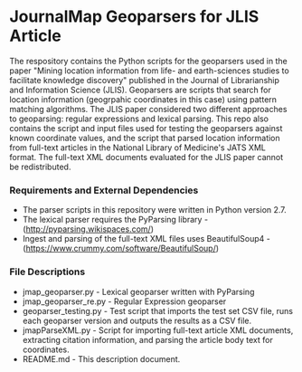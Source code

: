 # JournalMap Geoparsers for JLIS Article
The respository contains the Python scripts for the geoparsers used in the paper "Mining location information from life- and earth-sciences studies to facilitate knowledge discovery" published in the Journal of Librarianship and Information Science (JLIS). Geoparsers are scripts that search for location information (geogrpahic coordinates in this case) using pattern matching algorithms. The JLIS paper considered two different approaches to geoparsing: regular expressions and lexical parsing. This repo also contains the script and input files used for testing the geoparsers against known coordinate values, and the script that parsed location information from full-text articles in the National Library of Medicine's JATS XML format. The full-text XML documents evaluated for the JLIS paper cannot be redistributed.

### Requirements and External Dependencies
 * The parser scripts in this repository were written in Python version 2.7. 
 * The lexical parser requires the PyParsing library - (http://pyparsing.wikispaces.com/)
 * Ingest and parsing of the full-text XML files uses BeautifulSoup4 - (https://www.crummy.com/software/BeautifulSoup/)
  
### File Descriptions
 * jmap_geoparser.py - Lexical geoparser written with PyParsing
 * jmap_geoparser_re.py - Regular Expression geoparser
 * geoparser_testing.py - Test script that imports the test set CSV file, runs each geoparser version and outputs the results as a CSV file.
 * jmapParseXML.py - Script for importing full-text article XML documents, extracting citation information, and parsing the article body text for coordinates.
 * README.md - This description document.
 
 